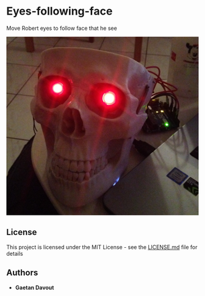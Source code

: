 # Eyes-following-face
Move Robert eyes to follow face that he see

![](Robert/Robert.JPG)

## License

This project is licensed under the MIT License - see the [LICENSE.md](LICENSE.md) file for details

## Authors

* **Gaetan Davout**
